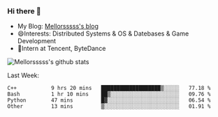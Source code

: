 ### Hi there 👋

- My Blog: [Mellorsssss's blog](https://mellorsssss.com/)
- 😄Interests: Distributed Systems & OS & Datebases & Game Development
- 🤔Intern at Tencent, ByteDance


![Mellorsssss's github stats](https://github-readme-stats.vercel.app/api?username=Mellorsssss&show_icons=true&theme=radical)

<!-- ![Top Langs](https://github-readme-stats.vercel.app/api/top-langs/?username=anuraghazra&hide=javascript,html,typescript,css,glsl) -->

<!--
**Mellorsssss/Mellorsssss** is a ✨ _special_ ✨ repository because its `README.md` (this file) appears on your GitHub profile.

Here are some ideas to get you started:

- 🔭 I’m currently working on ...
- 🌱 I’m currently learning ...
- 👯 I’m looking to collaborate on ...
- 🤔 I’m looking for help with ...
- 💬 Ask me about ...
- 📫 How to reach me: ...
- 😄 Pronouns: ...
- ⚡ Fun fact: ...
-->

Last Week:
<!--START_SECTION:waka-->

```text
C++           9 hrs 20 mins   ███████████████████▒░░░░░   77.18 %
Bash          1 hr 10 mins    ██▒░░░░░░░░░░░░░░░░░░░░░░   09.76 %
Python        47 mins         █▓░░░░░░░░░░░░░░░░░░░░░░░   06.54 %
Other         13 mins         ▒░░░░░░░░░░░░░░░░░░░░░░░░   01.91 %
```

<!--END_SECTION:waka-->
